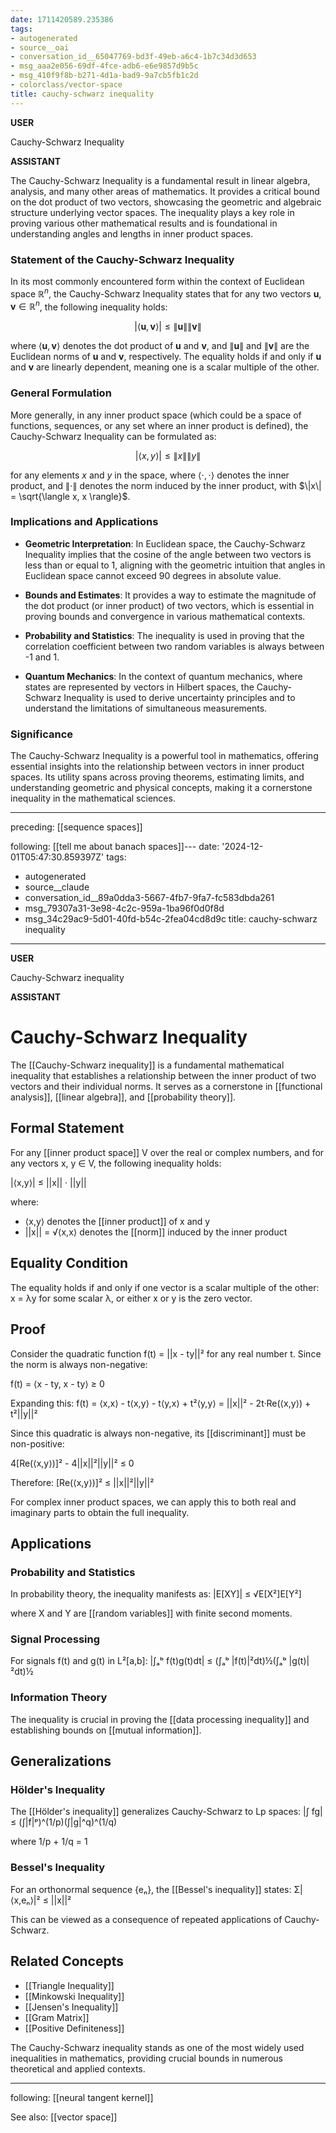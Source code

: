 ```yaml
---
date: 1711420589.235386
tags:
- autogenerated
- source__oai
- conversation_id__65047769-bd3f-49eb-a6c4-1b7c34d3d653
- msg_aaa2e056-69df-4fce-adb6-e6e9857d9b5c
- msg_410f9f8b-b271-4d1a-bad9-9a7cb5fb1c2d
- colorclass/vector-space
title: cauchy-schwarz inequality
---
```


**USER**

Cauchy-Schwarz Inequality


**ASSISTANT**

The Cauchy-Schwarz Inequality is a fundamental result in linear algebra, analysis, and many other areas of mathematics. It provides a critical bound on the dot product of two vectors, showcasing the geometric and algebraic structure underlying vector spaces. The inequality plays a key role in proving various other mathematical results and is foundational in understanding angles and lengths in inner product spaces.

### Statement of the Cauchy-Schwarz Inequality

In its most commonly encountered form within the context of Euclidean space $\mathbb{R}^n$, the Cauchy-Schwarz Inequality states that for any two vectors $\mathbf{u}, \mathbf{v} \in \mathbb{R}^n$, the following inequality holds:

$$
|\langle \mathbf{u}, \mathbf{v} \rangle| \leq \|\mathbf{u}\| \|\mathbf{v}\|
$$

where $\langle \mathbf{u}, \mathbf{v} \rangle$ denotes the dot product of $\mathbf{u}$ and $\mathbf{v}$, and $\|\mathbf{u}\|$ and $\|\mathbf{v}\|$ are the Euclidean norms of $\mathbf{u}$ and $\mathbf{v}$, respectively. The equality holds if and only if $\mathbf{u}$ and $\mathbf{v}$ are linearly dependent, meaning one is a scalar multiple of the other.

### General Formulation

More generally, in any inner product space (which could be a space of functions, sequences, or any set where an inner product is defined), the Cauchy-Schwarz Inequality can be formulated as:

$$
|\langle x, y \rangle| \leq \|x\| \|y\|
$$

for any elements $x$ and $y$ in the space, where $\langle \cdot, \cdot \rangle$ denotes the inner product, and $\|\cdot\|$ denotes the norm induced by the inner product, with $\|x\| = \sqrt{\langle x, x \rangle}$.

### Implications and Applications

- **Geometric Interpretation**: In Euclidean space, the Cauchy-Schwarz Inequality implies that the cosine of the angle between two vectors is less than or equal to 1, aligning with the geometric intuition that angles in Euclidean space cannot exceed 90 degrees in absolute value.
  
- **Bounds and Estimates**: It provides a way to estimate the magnitude of the dot product (or inner product) of two vectors, which is essential in proving bounds and convergence in various mathematical contexts.
  
- **Probability and Statistics**: The inequality is used in proving that the correlation coefficient between two random variables is always between -1 and 1.
  
- **Quantum Mechanics**: In the context of quantum mechanics, where states are represented by vectors in Hilbert spaces, the Cauchy-Schwarz Inequality is used to derive uncertainty principles and to understand the limitations of simultaneous measurements.

### Significance

The Cauchy-Schwarz Inequality is a powerful tool in mathematics, offering essential insights into the relationship between vectors in inner product spaces. Its utility spans across proving theorems, estimating limits, and understanding geometric and physical concepts, making it a cornerstone inequality in the mathematical sciences.


---

preceding: [[sequence spaces]]  


following: [[tell me about banach spaces]]---
date: '2024-12-01T05:47:30.859397Z'
tags:
- autogenerated
- source__claude
- conversation_id__89a0dda3-5667-4fb7-9fa7-fc583dbda261
- msg_79307a31-3e98-4c2c-959a-1ba96f0d0f8d
- msg_34c29ac9-5d01-40fd-b54c-2fea04cd8d9c
title: cauchy-schwarz inequality
---


**USER**

Cauchy-Schwarz inequality


**ASSISTANT**

# Cauchy-Schwarz Inequality

The [[Cauchy-Schwarz inequality]] is a fundamental mathematical inequality that establishes a relationship between the inner product of two vectors and their individual norms. It serves as a cornerstone in [[functional analysis]], [[linear algebra]], and [[probability theory]].

## Formal Statement

For any [[inner product space]] V over the real or complex numbers, and for any vectors x, y ∈ V, the following inequality holds:

|⟨x,y⟩| ≤ ||x|| · ||y||

where:
- ⟨x,y⟩ denotes the [[inner product]] of x and y
- ||x|| = √⟨x,x⟩ denotes the [[norm]] induced by the inner product

## Equality Condition

The equality holds if and only if one vector is a scalar multiple of the other:
x = λy for some scalar λ, or either x or y is the zero vector.

## Proof

Consider the quadratic function f(t) = ||x - ty||² for any real number t. Since the norm is always non-negative:

f(t) = ⟨x - ty, x - ty⟩ ≥ 0

Expanding this:
f(t) = ⟨x,x⟩ - t⟨x,y⟩ - t⟨y,x⟩ + t²⟨y,y⟩
     = ||x||² - 2t·Re(⟨x,y⟩) + t²||y||²

Since this quadratic is always non-negative, its [[discriminant]] must be non-positive:

4[Re(⟨x,y⟩)]² - 4||x||²||y||² ≤ 0

Therefore:
[Re(⟨x,y⟩)]² ≤ ||x||²||y||²

For complex inner product spaces, we can apply this to both real and imaginary parts to obtain the full inequality.

## Applications

### Probability and Statistics
In probability theory, the inequality manifests as:
|E[XY]| ≤ √E[X²]E[Y²]

where X and Y are [[random variables]] with finite second moments.

### Signal Processing
For signals f(t) and g(t) in L²[a,b]:
|∫ₐᵇ f(t)g(t)dt| ≤ (∫ₐᵇ |f(t)|²dt)½(∫ₐᵇ |g(t)|²dt)½

### Information Theory
The inequality is crucial in proving the [[data processing inequality]] and establishing bounds on [[mutual information]].

## Generalizations

### Hölder's Inequality
The [[Hölder's inequality]] generalizes Cauchy-Schwarz to Lp spaces:
|∫ fg| ≤ (∫|f|ᵖ)^(1/p)(∫|g|^q)^(1/q)

where 1/p + 1/q = 1

### Bessel's Inequality
For an orthonormal sequence {eₙ}, the [[Bessel's inequality]] states:
Σ|⟨x,eₙ⟩|² ≤ ||x||²

This can be viewed as a consequence of repeated applications of Cauchy-Schwarz.

## Related Concepts
- [[Triangle Inequality]]
- [[Minkowski Inequality]]
- [[Jensen's Inequality]]
- [[Gram Matrix]]
- [[Positive Definiteness]]

The Cauchy-Schwarz inequality stands as one of the most widely used inequalities in mathematics, providing crucial bounds in numerous theoretical and applied contexts.


---


following: [[neural tangent kernel]]

See also: [[vector space]]